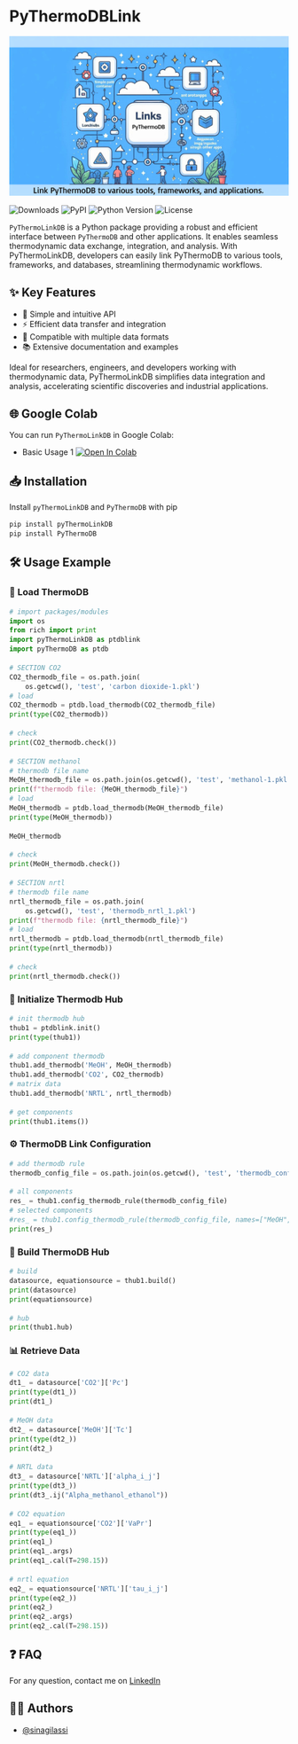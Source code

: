 # PyThermoDBLink

![PyThermoLinkDB](./statics/header-1.png)

![Downloads](https://img.shields.io/pypi/dm/PyThermoLinkDB) ![PyPI](https://img.shields.io/pypi/v/PyThermoLinkDB) ![Python Version](https://img.shields.io/pypi/pyversions/PyThermoLinkDB.svg) ![License](https://img.shields.io/pypi/l/PyThermoLinkDB)

`PyThermoLinkDB` is a Python package providing a robust and efficient interface between `PyThermoDB` and other applications. It enables seamless thermodynamic data exchange, integration, and analysis. With PyThermoLinkDB, developers can easily link PyThermoDB to various tools, frameworks, and databases, streamlining thermodynamic workflows.

## ✨ **Key Features**

-   🔹 Simple and intuitive API
-   ⚡ Efficient data transfer and integration
-   📂 Compatible with multiple data formats
-   📚 Extensive documentation and examples

Ideal for researchers, engineers, and developers working with thermodynamic data, PyThermoLinkDB simplifies data integration and analysis, accelerating scientific discoveries and industrial applications.


## 🌐 **Google Colab**

You can run `PyThermoLinkDB` in Google Colab:

-  Basic Usage 1 [![Open In Colab](https://colab.research.google.com/assets/colab-badge.svg)](https://colab.research.google.com/drive/1JU1ljkHgKcBNe_CuSh2Bg7hoKwQUJti0?usp=sharing)


## 📥 **Installation**

Install `pyThermoLinkDB` and `PyThermoDB` with pip

```python
pip install pyThermoLinkDB 
pip install PyThermoDB
```

## 🛠️ **Usage Example**

### 🔄 **Load ThermoDB**

```python
# import packages/modules
import os
from rich import print
import pyThermoLinkDB as ptdblink
import pyThermoDB as ptdb

# SECTION CO2
CO2_thermodb_file = os.path.join(
    os.getcwd(), 'test', 'carbon dioxide-1.pkl')
# load
CO2_thermodb = ptdb.load_thermodb(CO2_thermodb_file)
print(type(CO2_thermodb))

# check
print(CO2_thermodb.check())

# SECTION methanol
# thermodb file name
MeOH_thermodb_file = os.path.join(os.getcwd(), 'test', 'methanol-1.pkl')
print(f"thermodb file: {MeOH_thermodb_file}")
# load
MeOH_thermodb = ptdb.load_thermodb(MeOH_thermodb_file)
print(type(MeOH_thermodb))

MeOH_thermodb

# check
print(MeOH_thermodb.check())

# SECTION nrtl
# thermodb file name
nrtl_thermodb_file = os.path.join(
    os.getcwd(), 'test', 'thermodb_nrtl_1.pkl')
print(f"thermodb file: {nrtl_thermodb_file}")
# load
nrtl_thermodb = ptdb.load_thermodb(nrtl_thermodb_file)
print(type(nrtl_thermodb))

# check
print(nrtl_thermodb.check())
```

### 🔌 **Initialize Thermodb Hub** 

```python
# init thermodb hub
thub1 = ptdblink.init()
print(type(thub1))

# add component thermodb
thub1.add_thermodb('MeOH', MeOH_thermodb)
thub1.add_thermodb('CO2', CO2_thermodb)
# matrix data
thub1.add_thermodb('NRTL', nrtl_thermodb)

# get components
print(thub1.items())
```

### ⚙️ **ThermoDB Link Configuration**

```python
# add thermodb rule
thermodb_config_file = os.path.join(os.getcwd(), 'test', 'thermodb_config.yml')

# all components
res_ = thub1.config_thermodb_rule(thermodb_config_file)
# selected components
#res_ = thub1.config_thermodb_rule(thermodb_config_file, names=["MeOH", "CO2"])
print(res_)
```

### 🔨 **Build ThermoDB Hub**

```python
# build
datasource, equationsource = thub1.build()
print(datasource)
print(equationsource)

# hub
print(thub1.hub)
```

### 📊 **Retrieve Data**

```python
# CO2 data
dt1_ = datasource['CO2']['Pc']
print(type(dt1_))
print(dt1_)

# MeOH data
dt2_ = datasource['MeOH']['Tc']
print(type(dt2_))
print(dt2_)

# NRTL data
dt3_ = datasource['NRTL']['alpha_i_j']
print(type(dt3_))
print(dt3_.ij("Alpha_methanol_ethanol"))

# CO2 equation
eq1_ = equationsource['CO2']['VaPr']
print(type(eq1_))
print(eq1_)
print(eq1_.args)
print(eq1_.cal(T=298.15))

# nrtl equation
eq2_ = equationsource['NRTL']['tau_i_j']
print(type(eq2_))
print(eq2_)
print(eq2_.args)
print(eq2_.cal(T=298.15))
```

## ❓ **FAQ**

For any question, contact me on [LinkedIn](https://www.linkedin.com/in/sina-gilassi/)  


## 👨‍💻 **Authors**

- [@sinagilassi](https://www.github.com/sinagilassi)